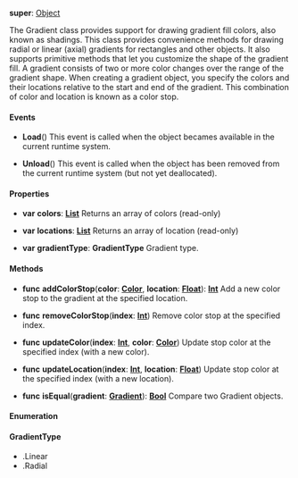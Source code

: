 **super**: [Object](Object.md)

The Gradient class provides support for drawing gradient fill colors, also known as shadings. This class provides convenience methods for drawing radial or linear (axial) gradients for rectangles and other objects. It also supports primitive methods that let you customize the shape of the gradient fill.
A gradient consists of two or more color changes over the range of the gradient shape. When creating a gradient object, you specify the colors and their locations relative to the start and end of the gradient. This combination of color and location is known as a color stop.

#### Events

* **Load**()
This event is called when the object becames available in the current runtime system.

* **Unload**()
This event is called when the object has been removed from the current runtime system (but not yet deallocated).



#### Properties

* **var** **colors**: **[List](../gravity/lists.md)**
Returns an array of colors \(read-only\)

* **var** **locations**: **[List](../gravity/lists.md)**
Returns an array of location \(read-only\)

* **var** **gradientType**: **GradientType**
Gradient type.



#### Methods

* **func** **addColorStop**(**color**: <strong>[Color](color.md)</strong>, **location**: <strong>[Float](../gravity/types.md)</strong>): <strong>[Int](../gravity/types.md)</strong> 
Add a new color stop to the gradient at the specified location.

* **func** **removeColorStop**(**index**: <strong>[Int](../gravity/types.md)</strong>)
Remove color stop at the specified index.

* **func** **updateColor**(**index**: <strong>[Int](../gravity/types.md)</strong>, **color**: <strong>[Color](color.md)</strong>)
Update stop color at the specified index (with a new color).

* **func** **updateLocation**(**index**: <strong>[Int](../gravity/types.md)</strong>, **location**: <strong>[Float](../gravity/types.md)</strong>)
Update stop color at the specified index (with a new location).

* **func** **isEqual**(**gradient**: <strong>[Gradient](gradient.md)</strong>): <strong>[Bool](../gravity/types.md)</strong> 
Compare two Gradient objects.





#### Enumeration

#### GradientType
 * .Linear
 * .Radial

<br><br>

